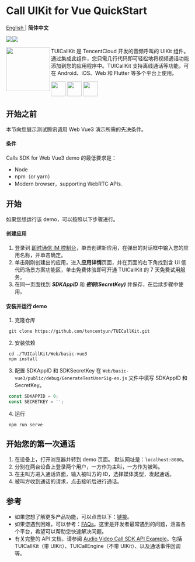 # Call UIKit for Vue QuickStart

<a href="https://github.com/tencentyun/TUICallKit/blob/main/Web/basic-vue3/README.md"> English </a> | <b> 简体中文 </b>

<img src="https://img.shields.io/badge/Platform-Vue3-orange.svg"><img src="https://img.shields.io/badge/Language-Typescript-orange.svg">

<img src="https://qcloudimg.tencent-cloud.cn/raw/ec034fc6e4cf42cae579d32f5ab434a1.png" align="left" width=120 height=120>TUICallKit 是 TencentCloud 开发的音频呼叫的 UIKit 组件。 通过集成此组件，您只需几行代码即可轻松地将视频通话功能添加到您的应用程序中。TUICallKit 支持离线通话等功能，可在 Android、iOS、Web 和 Flutter 等多个平台上使用。

<a href="https://apps.apple.com/cn/app/%E8%85%BE%E8%AE%AF%E4%BA%91%E8%A7%86%E7%AB%8B%E6%96%B9trtc/id1400663224"><img src="https://qcloudimg.tencent-cloud.cn/raw/afe9b8cc4c715346cf3d9feea8a65e33.svg" height=40></a> <a href="https://dldir1.qq.com/hudongzhibo/liteav/TRTCDemo.apk"><img src="https://qcloudimg.tencent-cloud.cn/raw/006d5ed3359640424955baa08dab7c7f.svg" height=40></a> <a href="https://rtcube.cloud.tencent.com/prerelease/internation/homepage/index.html#/detail?scene=callkit"><img src="https://qcloudimg.tencent-cloud.cn/raw/d326e70750f8bbad7245e229c5bd6d2b.svg" height=40></a>


## 开始之前

本节向您展示测试腾讯调用 Web Vue3 演示所需的先决条件。

#### 条件

Calls SDK for Web Vue3 demo 的最低要求是：

- Node
- npm（or yarn）
- Modern browser，supporting WebRTC APIs.


## 开始

如果您想运行该 demo，可以按照以下步骤进行。

#### 创建应用

1. 登录到 [即时通信 IM 控制台](https://console.cloud.tencent.com/im)，单击创建新应用，在弹出的对话框中输入您的应用名称，并单击确定。
2. 单击刚刚创建出的应用，进入**应用详情**页面，并在页面的右下角找到含 UI 低代码场景方案功能区，单击免费体验即可开通 TUICallKit 的 7 天免费试用服务。
3. 在同一页面找到 ***SDKAppID*** 和 ***密钥(SecretKey)*** 并保存，在后续步骤中使用。


#### 安装并运行 demo

1. 克隆仓库

  ```shell
   git clone https://github.com/tencentyun/TUICallKit.git
  ```

2. 安装依赖

  ```shell
   cd ./TUICallKit/Web/basic-vue3
   npm install
  ```

3. 配置 SDKAppID 和 SDKSecretKey 在 `Web/basic-vue3/public/debug/GenerateTestUserSig-es.js` 文件中填写 SDKAppID 和 SecretKey。
  ```javascript
   const SDKAPPID = 0;
   const SECRETKEY = '';
  ```

4. 运行
  ```shell
   npm run serve
  ```

## 开始您的第一次通话

1. 在设备上，打开浏览器并转到 demo 页面。 默认网址是：`localhost:8080`。
2. 分别在两台设备上登录两个用户，一方作为主叫，一方作为被叫。
3. 在主叫方进入通话界面，输入被叫方的 ID，选择媒体类型，发起通话。
4. 被叫方收到通话的请求，点击接听后进行通话。


## 参考

- 如果您想了解更多产品功能，可以点击以下：[链接](https://trtc.io/products)。
- 如果您遇到困难，可以参考：[FAQs](https://trtc.io/document/53565)。这里是开发者最常遇到的问题，涵盖各个平台，希望可以帮助您快速解决问题。
- 有关完整的 API 文档，请参阅 [Audio Video Call SDK API Example](https://trtc.io/document/51014)。包括 TUICallKit（带 UIKit）、TUICallEngine（不带 UIKit）、以及通话事件回调等。

